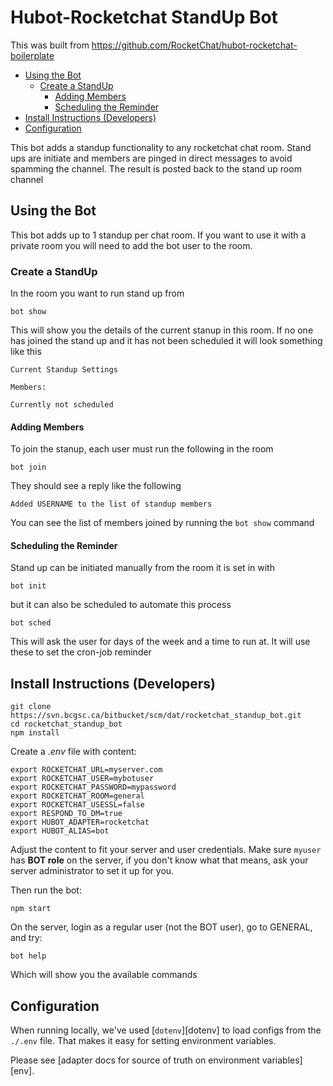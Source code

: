 # Hubot-Rocketchat StandUp Bot

This was built from https://github.com/RocketChat/hubot-rocketchat-boilerplate

- [Using the Bot](#using-the-bot)
  - [Create a StandUp](#create-a-standup)
    - [Adding Members](#adding-members)
    - [Scheduling the Reminder](#scheduling-the-reminder)
- [Install Instructions (Developers)](#install-instructions-developers)
- [Configuration](#configuration)

This bot adds a standup functionality to any rocketchat chat room. Stand ups are initiate and
members are pinged in direct messages to avoid spamming the channel. The
result is posted back to the stand up room channel

## Using the Bot

This bot adds up to 1 standup per chat room. If you want to use it with a private room you will
need to add the bot user to the room.

### Create a StandUp

In the room you want to run stand up from

```
bot show
```

This will show you the details of the current stanup in this room. If no one has joined the stand up
and it has not been scheduled it will look something like this

```
Current Standup Settings

Members:

Currently not scheduled
```

#### Adding Members

To join the stanup, each user must run the following in the room

```
bot join
```

They should see a reply like the following

```
Added USERNAME to the list of standup members
```

You can see the list of members joined by running the `bot show` command

#### Scheduling the Reminder

Stand up can be initiated manually from the room it is set in with

```
bot init
```

but it can also be scheduled to automate this process

```
bot sched
```

This will ask the user for days of the week and a time to run at. It will use
these to set the cron-job reminder

## Install Instructions (Developers)

```
git clone https://svn.bcgsc.ca/bitbucket/scm/dat/rocketchat_standup_bot.git
cd rocketchat_standup_bot
npm install
```
Create a _.env_ file with content:

```
export ROCKETCHAT_URL=myserver.com
export ROCKETCHAT_USER=mybotuser
export ROCKETCHAT_PASSWORD=mypassword
export ROCKETCHAT_ROOM=general
export ROCKETCHAT_USESSL=false
export RESPOND_TO_DM=true
export HUBOT_ADAPTER=rocketchat
export HUBOT_ALIAS=bot
```

Adjust the content to fit your server and user credentials. Make sure `myuser` has **BOT role** on the server, if you don't know what that means, ask your server administrator to set it up for you.

Then run the bot:

```
npm start
```

On the server, login as a regular user (not the BOT user), go to GENERAL, and try:

```
bot help
```

Which will show you the available commands


## Configuration

When running locally, we've used [`dotenv`][dotenv] to load configs from the
`./.env` file. That makes it easy for setting environment variables.

Please see [adapter docs for source of truth on environment variables][env].
